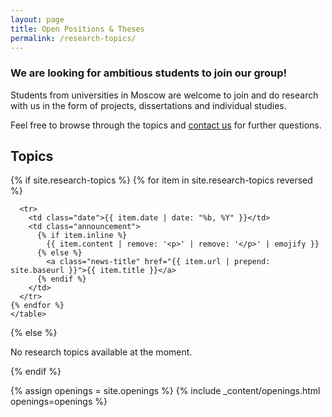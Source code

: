 ```yaml
---
layout: page
title: Open Positions & Theses
permalink: /research-topics/
---
```



### We are looking for ambitious students to join our group!

Students from universities in Moscow are welcome to join and do research with us in the form of projects, dissertations and individual studies.

Feel free to browse through the topics and [contact us](/contact/) for further questions.

## Topics

<div class="news-details">
  {% if site.research-topics  %}
    <table>
      {% for item in site.research-topics reversed %}
    
      <tr>
        <td class="date">{{ item.date | date: "%b, %Y" }}</td>
        <td class="announcement">
          {% if item.inline %}
            {{ item.content | remove: '<p>' | remove: '</p>' | emojify }}
          {% else %}
            <a class="news-title" href="{{ item.url | prepend: site.baseurl }}">{{ item.title }}</a>
          {% endif %}
        </td>
      </tr>
    {% endfor %}
    </table>
  {% else %}
    <p>No research topics available at the moment.</p>
  {% endif %}
</div>

{% assign openings = site.openings %}
{% include _content/openings.html openings=openings %}
